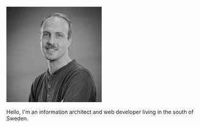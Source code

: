 ![Profile image](https://raw.githubusercontent.com/fhall/resume/master/images/fhall-250x250.jpg)

Hello, I'm an information architect and web developer living in the south of Sweden.

